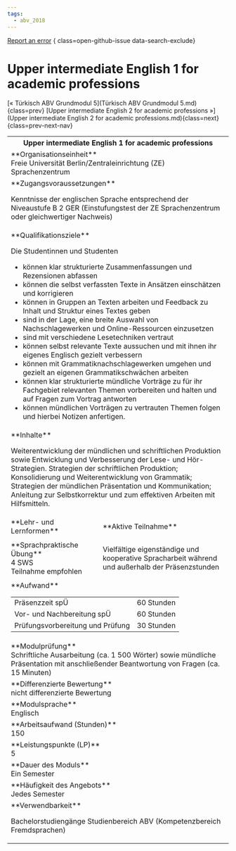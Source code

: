 ```yaml
---
tags:
  - abv_2018
---
```

[Report an error](https://github.com/SGSSGene/FUB-SUP/issues/new?title=Error%20in%20%22Upper%20intermediate%20English%201%20for%20academic%20professions%22&body=There%20seems%20to%20be%20an%20error%20in%20module%20%22Upper%20intermediate%20English%201%20for%20academic%20professions%22%2E%0A%0A%3CDescribe%20here%20a%20slightly%20more%20detailed%20description%20of%20what%20is%20wrong%3E&labels=bug)
{ class=open-github-issue data-search-exclude}

# Upper intermediate English 1 for academic professions

[« Türkisch ABV Grundmodul 5](Türkisch ABV Grundmodul 5.md){class=prev}
[Upper intermediate English 2 for academic professions »](Upper intermediate English 2 for academic professions.md){class=next}
{class=prev-next-nav}

<table markdown id="moduledesc">
<tr markdown class="moduledesc_head"><th colspan="2">Upper intermediate English 1 for academic professions </th></tr>
<tr markdown><td colspan="2">**Organisationseinheit**   <br>Freie Universität Berlin/Zentraleinrichtung (ZE) Sprachenzentrum</td></tr>


<tr markdown><td colspan="2">**Zugangsvoraussetzungen** <br>

Kenntnisse der englischen Sprache entsprechend der Niveaustufe B 2 GER (Einstufungstest der ZE Sprachenzentrum oder gleichwertiger Nachweis)


</td></tr>
<tr markdown><td colspan="2">**Qualifikationsziele**    <br>

Die Studentinnen und Studenten

- können klar strukturierte Zusammenfassungen und Rezensionen abfassen
- können die selbst verfassten Texte in Ansätzen einschätzen und korrigieren
- können in Gruppen an Texten arbeiten und Feedback zu Inhalt und Struktur
  eines Textes geben
- sind in der Lage, eine breite Auswahl von Nachschlagewerken und
  Online-Ressourcen einzusetzen
- sind mit verschiedene Lesetechniken vertraut
- können selbst relevante Texte aussuchen und mit ihnen ihr eigenes Englisch
  gezielt verbessern
- können mit Grammatiknachschlagewerken umgehen und gezielt an eigenen
  Grammatikschwächen arbeiten
- können klar strukturierte mündliche Vorträge zu für ihr Fachgebiet
  relevanten Themen vorbereiten und halten und auf Fragen zum Vortrag
  antworten
- können mündlichen Vorträgen zu vertrauten Themen folgen und hierbei
  Notizen anfertigen.


</td></tr>
<tr markdown><td colspan="2">**Inhalte**                <br>

Weiterentwicklung der mündlichen und schriftlichen Produktion sowie
Entwicklung und Verbesserung der Lese- und Hör-Strategien. Strategien der
schriftlichen Produktion; Konsolidierung und Weiterentwicklung von
Grammatik; Strategien der mündlichen Präsentation und Kommunikation;
Anleitung zur Selbstkorrektur und zum effektiven Arbeiten mit Hilfsmitteln.


</td></tr>

<tr markdown><td>**Lehr- und Lernformen**</td><td>**Aktive Teilnahme**</td></tr>
<tr markdown><td> **Sprachpraktische Übung** <br>4 SWS <br> Teilnahme empfohlen</td><td>

Vielfältige eigenständige und kooperative Spracharbeit während und außerhalb der Präsenzstunden
</td></tr>
<tr markdown><td colspan="2">**Aufwand**                <br>
<table class="aufwand_table">
<tr><td>Präsenzzeit spÜ</td><td>60 Stunden</td></tr>
<tr><td>Vor- und Nachbereitung spÜ</td><td>60 Stunden</td></tr>
<tr><td>Prüfungsvorbereitung und Prüfung</td><td>30 Stunden</td></tr>
</table>

</td></tr>
<tr markdown><td colspan="2">**Modulprüfung**             <br>Schriftliche Ausarbeitung (ca. 1 500 Wörter) sowie mündliche Präsentation
mit anschließender Beantwortung von Fragen (ca. 15 Minuten)


</td></tr>
<tr markdown><td colspan="2">**Differenzierte Bewertung** <br>nicht differenzierte Bewertung

</td></tr>
<tr markdown><td colspan="2">**Modulsprache**             <br>Englisch</td></tr>
<tr markdown><td colspan="2">**Arbeitsaufwand (Stunden)** <br>150</td></tr>
<tr markdown><td colspan="2">**Leistungspunkte (LP)**     <br>5</td></tr>
<tr markdown><td colspan="2">**Dauer des Moduls**         <br>Ein Semester</td></tr>
<tr markdown><td colspan="2">**Häufigkeit des Angebots**  <br>Jedes Semester</td></tr>
<tr markdown><td colspan="2">**Verwendbarkeit**           <br>

Bachelorstudiengänge Studienbereich ABV (Kompetenzbereich Fremdsprachen)


</td></tr>


</table>
